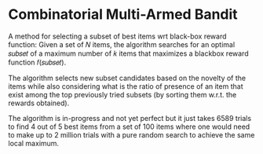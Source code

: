 # Combinatorial Multi-Armed Bandit

A method for selecting a subset of best items wrt black-box reward function: Given a set of 𝑁 items, the algorithm searches for an optimal 𝑠𝑢𝑏𝑠𝑒𝑡 of a maximum number of 𝑘 items that maximizes a blackbox reward function 𝑓(𝑠𝑢𝑏𝑠𝑒𝑡).

The algorithm selects new subset candidates based on the novelty of the items while also considering what is the ratio of presence of an item that exist among the top previously tried subsets (by sorting them w.r.t. the rewards obtained).

The algorithm is in-progress and not yet perfect but it just takes 6589 trials to find 4 out of 5 best items from a set of 100 items where one would need to make up to 2 million trials with a pure random search to achieve the same local maximum.
